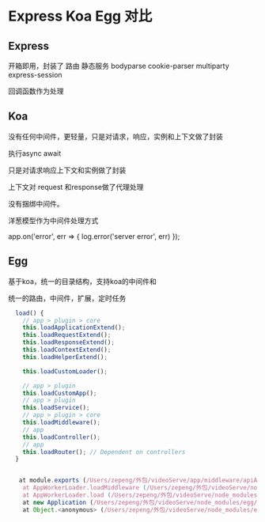 # Express Koa  Egg 对比

## Express

开箱即用，封装了 路由  静态服务  bodyparse cookie-parser multiparty express-session

回调函数作为处理


## Koa

没有任何中间件，更轻量，只是对请求，响应，实例和上下文做了封装


执行async await

只是对请求响应上下文和实例做了封装

上下文对 request 和response做了代理处理

没有捆绑中间件。

洋葱模型作为中间件处理方式


app.on('error', err => {
  log.error('server error', err)
});



## Egg

基于koa，统一的目录结构，支持koa的中间件和

统一的路由，中间件，扩展，定时任务
```js
  load() {
    // app > plugin > core
    this.loadApplicationExtend();
    this.loadRequestExtend();
    this.loadResponseExtend();
    this.loadContextExtend();
    this.loadHelperExtend();

    this.loadCustomLoader();

    // app > plugin
    this.loadCustomApp();
    // app > plugin
    this.loadService();
    // app > plugin > core
    this.loadMiddleware();
    // app
    this.loadController();
    // app
    this.loadRouter(); // Dependent on controllers
  }


   at module.exports (/Users/zepeng/外包/videoServe/app/middleware/apiAuth.js:2:11)
    at AppWorkerLoader.loadMiddleware (/Users/zepeng/外包/videoServe/node_modules/egg-core/lib/loader/mixin/middleware.js:75:12)
    at AppWorkerLoader.load (/Users/zepeng/外包/videoServe/node_modules/egg/lib/loader/app_worker_loader.js:39:10)
    at new Application (/Users/zepeng/外包/videoServe/node_modules/egg/lib/application.js:66:19)
    at Object.<anonymous> (/Users/zepeng/外包/videoServe/node_modules/egg-cluster/lib/app_worker.js:21:13)

```
    